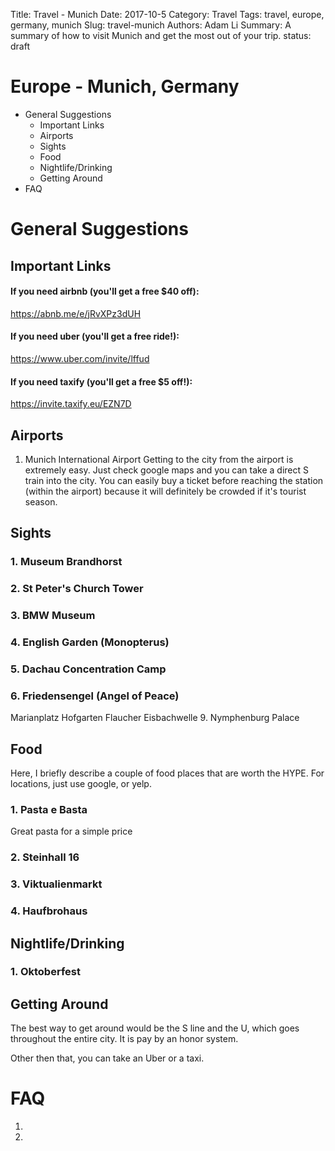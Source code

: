 Title: Travel - Munich
Date: 2017-10-5
Category: Travel
Tags: travel, europe, germany, munich
Slug: travel-munich
Authors: Adam Li
Summary: A summary of how to visit Munich and get the most out of your trip.
status: draft

# Europe - Munich, Germany
<!-- MarkdownTOC -->

- General Suggestions
    - Important Links
    - Airports
    - Sights
    - Food
    - Nightlife/Drinking
    - Getting Around
- FAQ

<!-- /MarkdownTOC -->

# General Suggestions
## Important Links
#### If you need airbnb (you'll get a free $40 off):
<a href="https://abnb.me/e/jRvXPz3dUH">https://abnb.me/e/jRvXPz3dUH</a>
#### If you need uber (you'll get a free ride!):
<a href="https://www.uber.com/invite/lffud">https://www.uber.com/invite/lffud</a>
#### If you need taxify (you'll get a free $5 off!):
<a href="https://invite.taxify.eu/EZN7D">https://invite.taxify.eu/EZN7D</a>

## Airports
1. Munich International Airport
Getting to the city from the airport is extremely easy. Just check google maps and you can take a direct S train into the city. You can easily buy a ticket before reaching the station (within the airport) because it will definitely be crowded if it's tourist season.

## Sights
### 1. Museum Brandhorst

### 2. St Peter's Church Tower

### 3. BMW Museum

### 4. English Garden (Monopterus)

### 5. Dachau Concentration Camp

### 6. Friedensengel (Angel of Peace)

Marianplatz
Hofgarten
Flaucher
Eisbachwelle
9. Nymphenburg Palace

## Food
Here, I briefly describe a couple of food places that are worth the HYPE. For locations, just use google, or yelp.

### 1. Pasta e Basta
Great pasta for a simple price

### 2. Steinhall 16


### 3. Viktualienmarkt

### 4. Haufbrohaus

## Nightlife/Drinking
### 1. Oktoberfest

## Getting Around
The best way to get around would be the S line and the U, which goes throughout the entire city. It is pay by an honor system.

Other then that, you can take an Uber or a taxi.

# FAQ
1.
2. 
